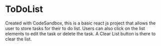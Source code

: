 # ToDoList
Created with CodeSandbox, this is a basic react js project that allows the user to store tasks for their to do list. Users can also click on the list elements to edit the task or delete the task. A Clear List button is there to clear the list.
